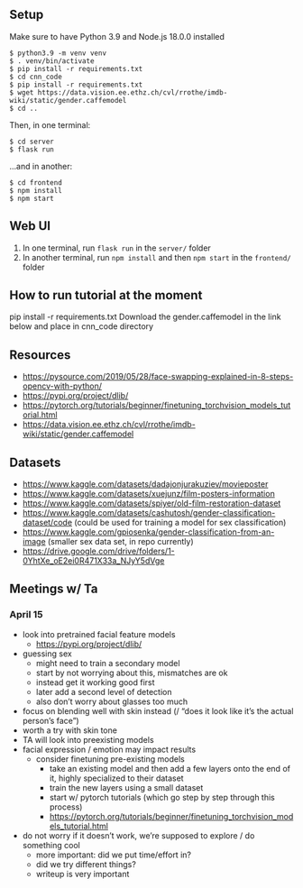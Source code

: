 ## Setup

Make sure to have Python 3.9 and Node.js 18.0.0 installed

```shellsession
$ python3.9 -m venv venv
$ . venv/bin/activate
$ pip install -r requirements.txt
$ cd cnn_code
$ pip install -r requirements.txt
$ wget https://data.vision.ee.ethz.ch/cvl/rrothe/imdb-wiki/static/gender.caffemodel
$ cd ..
```

Then, in one terminal:

```shellsession
$ cd server
$ flask run
```

…and in another:

```shellsession
$ cd frontend
$ npm install
$ npm start
```

## Web UI

1. In one terminal, run `flask run` in the `server/` folder
2. In another terminal, run `npm install` and then `npm start` in the `frontend/` folder

## How to run tutorial at the moment
pip install -r requirements.txt
Download the gender.caffemodel in the link below and place in cnn_code directory

## Resources

- https://pysource.com/2019/05/28/face-swapping-explained-in-8-steps-opencv-with-python/
- https://pypi.org/project/dlib/
- https://pytorch.org/tutorials/beginner/finetuning_torchvision_models_tutorial.html
- https://data.vision.ee.ethz.ch/cvl/rrothe/imdb-wiki/static/gender.caffemodel

## Datasets

- https://www.kaggle.com/datasets/dadajonjurakuziev/movieposter
- https://www.kaggle.com/datasets/xuejunz/film-posters-information
- https://www.kaggle.com/datasets/spiyer/old-film-restoration-dataset
- https://www.kaggle.com/datasets/cashutosh/gender-classification-dataset/code (could be used for training a model for sex classification)
- https://www.kaggle.com/gpiosenka/gender-classification-from-an-image (smaller sex data set, in repo currently)
- https://drive.google.com/drive/folders/1-0YhtXe_oE2ei0R471X33a_NJyY5dVge


## Meetings w/ Ta

### April 15

- look into pretrained facial feature models
  - https://pypi.org/project/dlib/
- guessing sex
  - might need to train a secondary model
  - start by not worrying about this, mismatches are ok
  - instead get it working good first
  - later add a second level of detection
  - also don’t worry about glasses too much
- focus on blending well with skin instead (/ “does it look like it’s the actual person’s face”)
- worth a try with skin tone
- TA will look into preexisting models
- facial expression / emotion may impact results
  - consider finetuning pre-existing models
    - take an existing model and then add a few layers onto the end of it, highly specialized to their dataset
    - train the new layers using a small dataset
    - start w/ pytorch tutorials (which go step by step through this process)
    - https://pytorch.org/tutorials/beginner/finetuning_torchvision_models_tutorial.html
- do not worry if it doesn’t work, we’re supposed to explore / do something cool
  - more important: did we put time/effort in?
  - did we try different things?
  - writeup is very important
